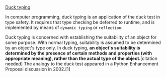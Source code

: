 [Duck typing](https://en.wikipedia.org/wiki/Duck_typing)

In computer programming, duck typing is an application of the duck test in type safety. It requires that type checking be deferred to runtime, and is implemented by means of `dynamic typing` or `reflection`.

Duck typing is concerned with establishing the suitability of an object for some purpose. With normal typing, suitability is assumed to be determined by an object's type only. In duck typing, **an object's suitability is determined by the presence of certain methods and properties (with appropriate meaning), rather than the actual type of the object.**[citation needed] The analogy to the duck test appeared in a Python Enhancement Proposal discussion in 2002.[1]